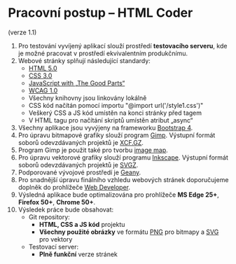 Pracovní postup – HTML Coder
============================

(verze 1.1)

1.  Pro testování vyvíjený aplikací slouží prostředí **testovacího serveru**, kde je možné pracovat v prostředí ekvivalentním produkčnímu.
2.  Webové stránky splňují následující standardy:
    -   [HTML 5.0](http://validator.w3.org/)
    -   [CSS 3.0](http://jigsaw.w3.org/css-validator/)
    -   [JavaScript with „The Good Parts“](http://www.jslint.com/)
    -   [WCAG 1.0](http://www.cynthiasays.com/)
    -   Všechny knihovny jsou linkovány lokálně
    -   CSS kód načítán pomocí importu "@import url('/style1.css')"
    -   Veškerý CSS a JS kód umístěn na konci stránky před tagem </body>
    -   V HTML tagu pro načítání skriptů umístěn atribut „async“
3.  Všechny aplikace jsou vyvýjeny na frameworku [Bootstrap 4](http://www.getbootstrap.com/).
4.  Pro úpravu bitmapové grafiky slouží program [Gimp](https://www.gimp.org/). Výstupní formát soborů odevzdávaných projektů je [XCF.GZ](https://en.wikipedia.org/wiki/XCF_(file_format)).
5.	Program Gimp je použit také pro tvorbu [image map](https://docs.gimp.org/en/plug-in-imagemap.html).
6.  Pro úpravu vektorové grafiky slouží programu [Inkscape](https://inkscape.org/).
Výstupní formát soborů odevzdávaných projektů je [SVGZ](https://en.wikipedia.org/wiki/Scalable_Vector_Graphics#Compression).
7.  Podporované vývojové prostředí je [Geany](https://geany.org/).
8.	Pro snadnější úpravu finálního vzhledu webových stránek doporučujeme doplněk do prohlížeče [Web Developer](http://chrispederick.com/work/web-developer/).
9.	Výsledná aplikace bude optimalizována pro prohlížeče **MS Edge 25+**, **Firefox 50+**, **Chrome 50+**.
10. Výsledek práce bude obsahovat:
    -   Git repository:
        -   **HTML, CSS a JS kód** projektu
        -	**Všechny použité obrázky** ve formátu [PNG](https://en.wikipedia.org/wiki/Portable_Network_Graphics) pro bitmapy a [SVG](https://en.wikipedia.org/wiki/Scalable_Vector_Graphics) pro vektory
    -   Testovací server:
        -   **Plně funkční** verze stránek
